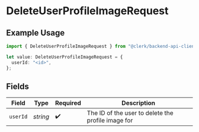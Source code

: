 # DeleteUserProfileImageRequest

## Example Usage

```typescript
import { DeleteUserProfileImageRequest } from "@clerk/backend-api-client/models/operations";

let value: DeleteUserProfileImageRequest = {
  userId: "<id>",
};
```

## Fields

| Field                                              | Type                                               | Required                                           | Description                                        |
| -------------------------------------------------- | -------------------------------------------------- | -------------------------------------------------- | -------------------------------------------------- |
| `userId`                                           | *string*                                           | :heavy_check_mark:                                 | The ID of the user to delete the profile image for |